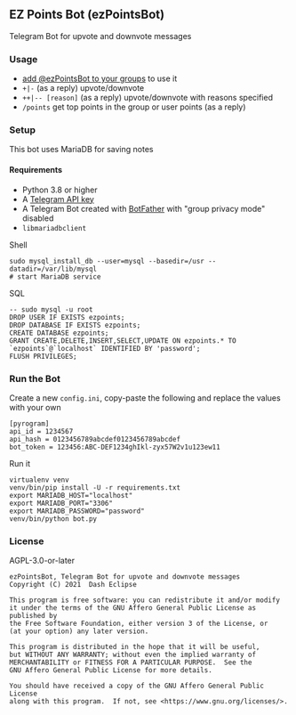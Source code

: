 ## EZ Points Bot (ezPointsBot)

Telegram Bot for upvote and downvote messages

### Usage

- [add @ezPointsBot to your groups](https://t.me/ezPointsBot?startgroup=_) to
  use it
- `+|-` (as a reply) upvote/downvote
- `++|-- [reason]` (as a reply) upvote/downvote with reasons specified
- `/points` get top points in the group or user points (as a reply)

### Setup

This bot uses MariaDB for saving notes

#### Requirements

- Python 3.8 or higher
- A [Telegram API key](https://docs.pyrogram.org/intro/setup#api-keys)
- A Telegram Bot created with [BotFather](https://t.me/BotFather) with
  "group privacy mode" disabled
- `libmariadbclient`

Shell

```
sudo mysql_install_db --user=mysql --basedir=/usr --datadir=/var/lib/mysql
# start MariaDB service
```

SQL

```
-- sudo mysql -u root
DROP USER IF EXISTS ezpoints;
DROP DATABASE IF EXISTS ezpoints;
CREATE DATABASE ezpoints;
GRANT CREATE,DELETE,INSERT,SELECT,UPDATE ON ezpoints.* TO `ezpoints`@`localhost` IDENTIFIED BY 'password';
FLUSH PRIVILEGES;
```

### Run the Bot

Create a new `config.ini`, copy-paste the following and replace the values with
your own

```
[pyrogram]
api_id = 1234567
api_hash = 0123456789abcdef0123456789abcdef
bot_token = 123456:ABC-DEF1234ghIkl-zyx57W2v1u123ew11
```

Run it

```
virtualenv venv
venv/bin/pip install -U -r requirements.txt
export MARIADB_HOST="localhost"
export MARIADB_PORT="3306"
export MARIADB_PASSWORD="password"
venv/bin/python bot.py
```

### License

AGPL-3.0-or-later

```
ezPointsBot, Telegram Bot for upvote and downvote messages
Copyright (C) 2021  Dash Eclipse

This program is free software: you can redistribute it and/or modify
it under the terms of the GNU Affero General Public License as published by
the Free Software Foundation, either version 3 of the License, or
(at your option) any later version.

This program is distributed in the hope that it will be useful,
but WITHOUT ANY WARRANTY; without even the implied warranty of
MERCHANTABILITY or FITNESS FOR A PARTICULAR PURPOSE.  See the
GNU Affero General Public License for more details.

You should have received a copy of the GNU Affero General Public License
along with this program.  If not, see <https://www.gnu.org/licenses/>.
```
